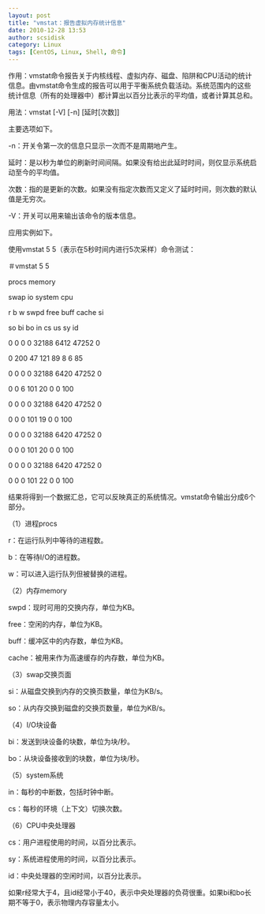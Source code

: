 ```yaml
---
layout: post
title: "vmstat：报告虚拟内存统计信息"
date: 2010-12-28 13:53
author: scsidisk
category: Linux
tags: [CentOS, Linux, Shell, 命令]
---
```


作用：vmstat命令报告关于内核线程、虚拟内存、磁盘、陷阱和CPU活动的统计信息。由vmstat命令生成的报告可以用于平衡系统负载活动。系统范围内的这些统计信息（所有的处理器中）都计算出以百分比表示的平均值，或者计算其总和。

用法：vmstat [-V] [-n] [延时[次数]]

主要选项如下。

-n：开关令第一次的信息只显示一次而不是周期地产生。

延时：是以秒为单位的刷新时间间隔。如果没有给出此延时时间，则仅显示系统启动至今的平均值。

次数：指的是更新的次数。如果没有指定次数而又定义了延时时间，则次数的默认值是无穷次。

-V：开关可以用来输出该命令的版本信息。

应用实例如下。

使用vmstat 5 5（表示在5秒时间内进行5次采样）命令测试：

＃vmstat 5 5

procs memory

swap io system cpu

r b w swpd free buff cache si

so bi bo in cs us sy id

0 0 0 0 32188 6412 47252 0

0 200 47 121 89 8 6 85

0 0 0 0 32188 6420 47252 0

0 0 6 101 20 0 0 100

0 0 0 0 32188 6420 47252 0

0 0 0 101 19 0 0 100

0 0 0 0 32188 6420 47252 0

0 0 0 101 20 0 0 100

0 0 0 0 32188 6420 47252 0

0 0 0 101 22 0 0 100

结果将得到一个数据汇总，它可以反映真正的系统情况。vmstat命令输出分成6个部分。

（1）进程procs

r：在运行队列中等待的进程数。

b：在等待I/O的进程数。

w：可以进入运行队列但被替换的进程。

（2）内存memory

swpd：现时可用的交换内存，单位为KB。

free：空闲的内存，单位为KB。

buff：缓冲区中的内存数，单位为KB。

cache：被用来作为高速缓存的内存数，单位为KB。

（3）swap交换页面

si：从磁盘交换到内存的交换页数量，单位为KB/s。

so：从内存交换到磁盘的交换页数量，单位为KB/s。

（4）I/O块设备

bi：发送到块设备的块数，单位为块/秒。

bo：从块设备接收到的块数，单位为块/秒。

（5）system系统

in：每秒的中断数，包括时钟中断。

cs：每秒的环境（上下文）切换次数。

（6）CPU中央处理器

cs：用户进程使用的时间，以百分比表示。

sy：系统进程使用的时间，以百分比表示。

id：中央处理器的空闲时间，以百分比表示。

如果r经常大于4，且id经常小于40，表示中央处理器的负荷很重。如果bi和bo长期不等于0，表示物理内存容量太小。

<div class="posttagsblock">
</div>

